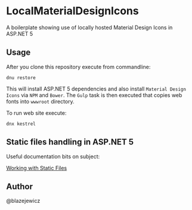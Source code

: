 # LocalMaterialDesignIcons
A boilerplate showing use of locally hosted Material Design Icons in ASP.NET 5

## Usage

After you clone this repository execute from commandline:
```
dnu restore
```
This will install ASP.NET 5 dependencies and also install `Material Design Icons` via `NPM` and `Bower`. The `Gulp` task is then executed that copies web fonts into `wwwroot` directory.

To run web site execute:
```
dnx kestrel
```

## Static files handling in ASP.NET 5

Useful documentation bits on subject:

[Working with Static Files](http://docs.asp.net/en/latest/fundamentals/static-files.html)

## Author

@blazejewicz
